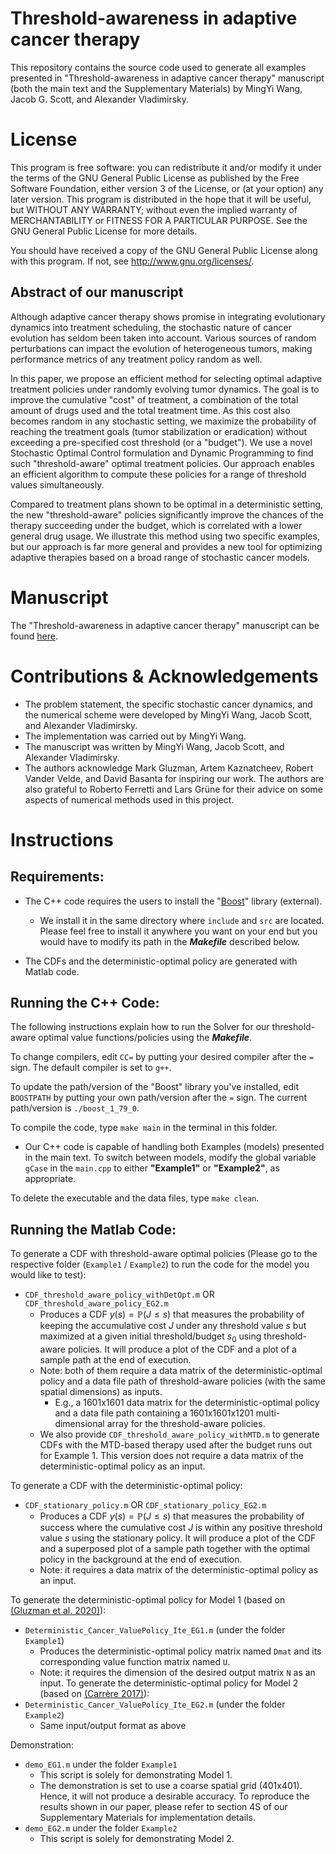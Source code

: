 # Threshold-awareness in adaptive cancer therapy
This repository contains the source code used to generate all examples presented in "Threshold-awareness in adaptive cancer therapy" manuscript (both the main text and the Supplementary Materials) by MingYi Wang, Jacob G. Scott, and Alexander Vladimirsky.

# License #
This program is free software: you can redistribute it and/or modify it under the terms of the GNU General Public License as published by the Free Software Foundation, either version 3 of the License, or (at your option) any later version. This program is distributed in the hope that it will be useful, but WITHOUT ANY WARRANTY; without even the implied warranty of MERCHANTABILITY or FITNESS FOR A PARTICULAR PURPOSE. See the GNU General Public License for more details.

You should have received a copy of the GNU General Public License along with this program. If not, see http://www.gnu.org/licenses/.

## Abstract of our manuscript ##
Although adaptive cancer therapy shows promise in integrating evolutionary dynamics into treatment scheduling, the stochastic nature of cancer evolution has seldom been taken into account.
Various sources of random perturbations can impact the evolution of heterogeneous tumors, making performance metrics of any treatment policy random as well. 

In this paper, we propose an efficient method for selecting optimal adaptive treatment policies under randomly evolving tumor dynamics.
The goal is to improve the cumulative "cost" of treatment, a combination of the total amount of drugs used and the total treatment time. 
As this cost also becomes random in any stochastic setting, we maximize the probability of reaching the treatment goals (tumor stabilization or eradication)
without exceeding a pre-specified cost threshold (or a "budget"). 
We use a novel Stochastic Optimal Control formulation and Dynamic Programming to find such "threshold-aware" optimal treatment policies.
Our approach enables an efficient algorithm to compute these policies for a range of threshold values simultaneously.

Compared to treatment plans shown to be optimal in a deterministic setting, the new "threshold-aware" policies 
significantly improve the chances of the therapy succeeding under the budget, which is correlated with a lower general drug usage.
We illustrate this method using two specific examples, but our approach is far more general and provides a new tool for optimizing adaptive therapies based on a broad range of stochastic cancer models.

# Manuscript #
The "Threshold-awareness in adaptive cancer therapy" manuscript can be found [here](https://www.biorxiv.org/content/10.1101/2022.06.17.496649v2).

# Contributions & Acknowledgements # 
  * The problem statement, the specific stochastic cancer dynamics, and the numerical scheme were developed by MingYi Wang, Jacob Scott, and Alexander Vladimirsky.
  * The implementation was carried out by MingYi Wang.
  * The manuscript was written by MingYi Wang, Jacob Scott, and Alexander Vladimirsky.
  * The authors acknowledge Mark Gluzman, Artem Kaznatcheev, Robert Vander Velde, and David Basanta for inspiring our work. The authors are also grateful to Roberto Ferretti and Lars Grüne for their advice on some aspects of numerical methods used in this project.

# Instructions #
  
## Requirements: ## 
* The C++ code requires the users to install the "[Boost](https://www.boost.org/)" library (external). 
    * We install it in the same directory where `include` and `src` are located. Please feel free to install it anywhere you want on your end but you would have to modify its path in the ***Makefile*** described below.

* The CDFs and the deterministic-optimal policy are generated with Matlab code.

## Running the C++ Code: ##
The following instructions explain how to run the Solver for our threshold-aware optimal value functions/policies using the ***Makefile***. 

To change compilers, edit `CC=` by putting your desired compiler after the `=` sign. The default compiler is set to `g++`. 

To update the path/version of the "Boost" library you've installed, edit `BOOSTPATH` by putting your own path/version after the `=` sign. The current path/version is `./boost_1_79_0`.

To compile the code, type `make main` in the terminal in this folder. 
* Our C++ code is capable of handling both Examples (models) presented in the main text. To switch between models, modify the global variable `gCase` in the `main.cpp` to either **"Example1"** or **"Example2"**, as appropriate.

To delete the executable and the data files, type `make clean`.

## Running the Matlab Code: ##
To generate a CDF with threshold-aware optimal policies (Please go to the respective folder (`Example1` / `Example2`) to run the code for the model you would like to test):
  * `CDF_threshold_aware_policy_withDetOpt.m` OR `CDF_threshold_aware_policy_EG2.m`
      * Produces a CDF $y(s) = {\mathbb{P}}(J \le s)$ that measures the probability of keeping the accumulative cost $J$ under any threshold value $s$ but maximized at a given initial threshold/budget $s_0$ using threshold-aware policies. It will produce a plot of the CDF and a plot of a sample path at the end of execution. 
      * Note: both of them require a data matrix of the deterministic-optimal policy and a data file path of threshold-aware policies (with the same spatial dimensions) as inputs. 
          * E.g., a 1601x1601 data matrix for the deterministic-optimal policy and a data file path containing a 1601x1601x1201 multi-dimensional array for the threshold-aware policies.
      * We also provide `CDF_threshold_aware_policy_withMTD.m` to generate CDFs with the MTD-based therapy used after the budget runs out for Example 1. This version does not require a data matrix of the deterministic-optimal policy as an input. 

To generate a CDF with the deterministic-optimal policy:
   * `CDF_stationary_policy.m` OR `CDF_stationary_policy_EG2.m`
      * Produces a CDF $y(s) = {\mathbb{P}}(J \le s)$ that measures the probability of success where the cumulative cost $J$ is within any positive threshold value $s$ using the stationary policy. It will produce a plot of the CDF and a superposed plot of a sample path together with the optimal policy in the background at the end of execution.
      * Note: it requires a data matrix of the deterministic-optimal policy as an input.

To generate the deterministic-optimal policy for Model 1 (based on [(Gluzman et al. 2020)](https://royalsocietypublishing.org/doi/10.1098/rspb.2019.2454)):
  * `Deterministic_Cancer_ValuePolicy_Ite_EG1.m` (under the folder `Example1`)
      * Produces the deterministic-optimal policy matrix named `Dmat` and its corresponding value function matrix named `U`.
      * Note: it requires the dimension of the desired output matrix `N` as an input.
 To generate the deterministic-optimal policy for Model 2 (based on [(Carrère 2017)](https://doi.org/10.1016/j.jtbi.2016.11.009)):
  * `Deterministic_Cancer_ValuePolicy_Ite_EG2.m` (under the folder `Example2`)
      * Same input/output format as above
    

Demonstration:
  * `demo_EG1.m` under the folder `Example1`
      * This script is solely for demonstrating Model 1.
      * The demonstration is set to use a coarse spatial grid (401x401). Hence, it will not produce a desirable accuracy. To reproduce the results shown in our paper, please refer to section 4S of our Supplementary Materials for implementation details.
  * `demo_EG2.m` under the folder `Example2`
      * This script is solely for demonstrating Model 2.
 
